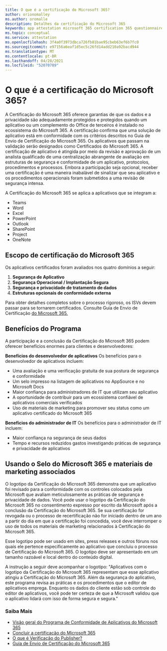 ```yaml
---
title: O que é a certificação do Microsoft 365?
author: orionomalley
ms.author: oromalle
description: Detalhes da certificação do Microsoft 365
keywords: app attestation microsoft 365 certification 365 questionnaire appSource
ms.topic: conceptual
ms.service: attestation
ms.openlocfilehash: 3f4a0f3973dbca726fb81bae95cbeb63ef6b7fc0
ms.sourcegitcommit: e97156a6eaf1d5ec5c26fd14add210a92bacd944
ms.translationtype: MT
ms.contentlocale: pt-BR
ms.lasthandoff: 04/28/2021
ms.locfileid: "52070789"
---
```

# <a name="what-is-microsoft-365-certification"></a>O que é a certificação do Microsoft 365?

A Certificação do Microsoft 365 oferece garantias de que os dados e a privacidade são adequadamente protegidos e protegidos quando um aplicativo ou um complemento do Office de terceiros é instalado no ecossistema do Microsoft 365. A certificação confirma que uma solução de aplicativo está em conformidade com os critérios descritos no Guia de Envio de Certificação do Microsoft 365. Os aplicativos que passam na validação serão designados como Certificados do Microsoft 365.
A certificação de aplicativo é atingida por meio da revisão e aprovação de um analista qualificado de uma centralização abrangente de avaliação em estruturas de segurança e conformidade de um aplicativo, protocolos, procedimentos e processos. Embora a participação seja opcional, receber uma certificação é uma maneira inabalável de sinalizar que seu aplicativo e os procedimentos operacionais foram submetidos a uma revisão de segurança intensa.

A Certificação do Microsoft 365 se aplica a aplicativos que se integram a:
- Teams
- Word
- Excel
- PowerPoint
- Outlook
- SharePoint
- Project
- OneNote

## <a name="microsoft-365-certification-scope"></a>Escopo de certificação do Microsoft 365

Os aplicativos certificados foram avaliados nos quatro domínios a seguir:
1.  **Segurança de Aplicativo**
1.  **Segurança Operacional / Implantação Segura**
1.  **Segurança e privacidade de tratamento de dados**
1.  **Estruturas opcionais de conformidade externa**

Para obter detalhes completos sobre o processo rigoroso, os ISVs devem passar para se tornarem certificados. Consulte Guia de Envio de Certificação [do Microsoft 365.](https://docs.microsoft.com/microsoft-365-app-certification/docs/certification-submission-guide)

## <a name="program-benefits"></a>Benefícios do Programa
A participação e a conclusão da Certificação do Microsoft 365 podem oferecer benefícios enormes para clientes e desenvolvedores:

**Benefícios do desenvolvedor de aplicativos** Os benefícios para o desenvolvedor de aplicativos incluem: 
-   Uma avaliação e uma verificação gratuita de sua postura de segurança e conformidade
-   Um selo impresso na listagem de aplicativos no AppSource e no Microsoft Docs
-   Maior confiança para administradores de IT que utilizam seu aplicativo
-   A oportunidade de contribuir para um ecossistema confiável de aplicativos comerciais verificados
- Uso de materiais de marketing para promover seu status como um aplicativo certificado do Microsoft 365

**Benefícios do administrador de IT** Os benefícios para o administrador de IT incluem:
-   Maior confiança na segurança de seus dados
-   Tempo e recursos reduzidos gastos investigando práticas de segurança e privacidade de aplicativos

## <a name="using-the-microsoft-365-badge-and-associated-marketing-materials"></a>Usando o Selo do Microsoft 365 e materiais de marketing associados
O logotipo da Certificação do Microsoft 365 demonstra que um aplicativo foi revisado para a conformidade com os controles colocados pela Microsoft que avaliam meticulosamente as práticas de segurança e privacidade de dados. Você pode usar o logotipo da Certificação do Microsoft 365 no consentimento expresso por escrito da Microsoft após a conclusão da Certificação do Microsoft 365. Se sua certificação for revogada ou o processo de recertificação não for iniciado dentro de um ano a partir do dia em que a certificação foi concedida, você deve interromper o uso de todos os materiais de marketing relacionados à Certificação do Microsoft 365. 

Esse logotipo pode ser usado em sites, press releases e outros fóruns nos quais ele pertence especificamente ao aplicativo que concluiu o processo de Certificação do Microsoft 365. O logotipo deve ser apresentado em um tamanho razoável e local dentro do conteúdo digital. 

A instrução a seguir deve acompanhar o logotipo: "Aplicativos com o logotipo da Certificação do Microsoft 365 representam que esse aplicativo atingiu a Certificação do Microsoft 365. Além da segurança do aplicativo, este programa revisa as práticas e os procedimentos que o editor de aplicativos emprega. Enquanto os dados do cliente estão sob controle do editor de aplicativos, você pode ter certeza de que a Microsoft validou que o aplicativo lidará com isso de forma segura e segura."


### <a name="learn-more"></a>Saiba Mais
* [Visão geral do Programa de Conformidade de Aplicativos do Microsoft 365](~/overview.md)  
* [Concluir a certificação do Microsoft 365](~/docs/certification.md)  
* [O que é Verificação do Publisher?](https://docs.microsoft.com/azure/active-directory/develop/publisher-verification-overview)
* [Guia de Envio de Certificação do Microsoft 365](~/docs/certification-submission-guide.md)

